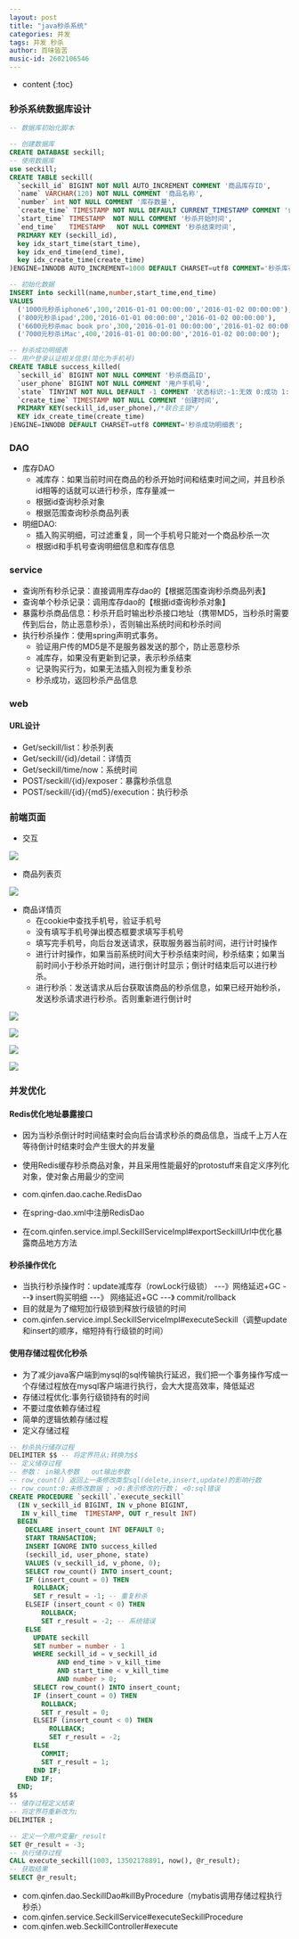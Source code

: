 ```yaml
---
layout: post
title: "java秒杀系统"
categories: 并发
tags: 并发 秒杀
author: 百味皆苦
music-id: 2602106546
---
```


* content
{:toc}
### 秒杀系统数据库设计

```sql
-- 数据库初始化脚本

-- 创建数据库
CREATE DATABASE seckill;
-- 使用数据库
use seckill;
CREATE TABLE seckill(
  `seckill_id` BIGINT NOT NUll AUTO_INCREMENT COMMENT '商品库存ID',
  `name` VARCHAR(120) NOT NULL COMMENT '商品名称',
  `number` int NOT NULL COMMENT '库存数量',
  `create_time` TIMESTAMP NOT NULL DEFAULT CURRENT_TIMESTAMP COMMENT '创建时间',
  `start_time` TIMESTAMP  NOT NULL COMMENT '秒杀开始时间',
  `end_time`   TIMESTAMP   NOT NULL COMMENT '秒杀结束时间',
  PRIMARY KEY (seckill_id),
  key idx_start_time(start_time),
  key idx_end_time(end_time),
  key idx_create_time(create_time)
)ENGINE=INNODB AUTO_INCREMENT=1000 DEFAULT CHARSET=utf8 COMMENT='秒杀库存表';

-- 初始化数据
INSERT into seckill(name,number,start_time,end_time)
VALUES
  ('1000元秒杀iphone6',100,'2016-01-01 00:00:00','2016-01-02 00:00:00'),
  ('800元秒杀ipad',200,'2016-01-01 00:00:00','2016-01-02 00:00:00'),
  ('6600元秒杀mac book pro',300,'2016-01-01 00:00:00','2016-01-02 00:00:00'),
  ('7000元秒杀iMac',400,'2016-01-01 00:00:00','2016-01-02 00:00:00');

-- 秒杀成功明细表
-- 用户登录认证相关信息(简化为手机号)
CREATE TABLE success_killed(
  `seckill_id` BIGINT NOT NULL COMMENT '秒杀商品ID',
  `user_phone` BIGINT NOT NULL COMMENT '用户手机号',
  `state` TINYINT NOT NULL DEFAULT -1 COMMENT '状态标识:-1:无效 0:成功 1:已付款 2:已发货',
  `create_time` TIMESTAMP NOT NULL COMMENT '创建时间',
  PRIMARY KEY(seckill_id,user_phone),/*联合主键*/
  KEY idx_create_time(create_time)
)ENGINE=INNODB DEFAULT CHARSET=utf8 COMMENT='秒杀成功明细表';
```



### DAO

- 库存DAO
  - 减库存：如果当前时间在商品的秒杀开始时间和结束时间之间，并且秒杀id相等的话就可以进行秒杀，库存量减一
  - 根据id查询秒杀对象
  - 根据范围查询秒杀商品列表
- 明细DAO:
  - 插入购买明细，可过滤重复，同一个手机号只能对一个商品秒杀一次
  - 根据id和手机号查询明细信息和库存信息

### service

- 查询所有秒杀记录：直接调用库存dao的【根据范围查询秒杀商品列表】
- 查询单个秒杀记录：调用库存dao的【根据id查询秒杀对象】
- 暴露秒杀商品信息：秒杀开启时输出秒杀接口地址（携带MD5，当秒杀时需要传到后台，防止恶意秒杀），否则输出系统时间和秒杀时间
- 执行秒杀操作：使用spring声明式事务。
  - 验证用户传的MD5是不是服务器发送的那个，防止恶意秒杀
  - 减库存，如果没有更新到记录，表示秒杀结束
  - 记录购买行为，如果无法插入则视为重复秒杀
  - 秒杀成功，返回秒杀产品信息

### web

#### URL设计

- Get/seckill/list：秒杀列表
- Get/seckill/{id}/detail：详情页
- Get/seckill/time/now：系统时间
- POST/seckill/{id}/exposer：暴露秒杀信息
- POST/seckill/{id}/{md5}/execution：执行秒杀

### 前端页面

- 交互

![](./image/jiaohu.png)

- 商品列表页

![](./image/list.png)

- 商品详情页
  - 在cookie中查找手机号，验证手机号
  - 没有填写手机号弹出模态框要求填写手机号
  - 填写完手机号，向后台发送请求，获取服务器当前时间，进行计时操作
  - 进行计时操作，如果当前系统时间大于秒杀结束时间，秒杀结束；如果当前时间小于秒杀开始时间，进行倒计时显示；倒计时结束后可以进行秒杀。
  - 进行秒杀：发送请求从后台获取该商品的秒杀信息，如果已经开始秒杀，发送秒杀请求进行秒杀。否则重新进行倒计时

![](./image/login.png)

![](./image/seckill.png)

![](./image/successSeckill.png)

![](./image/repeatSeckill.png)



### 并发优化

#### Redis优化地址暴露接口

- 因为当秒杀倒计时时间结束时会向后台请求秒杀的商品信息，当成千上万人在等待倒计时结束时会产生很大的并发量

- 使用Redis缓存秒杀商品对象，并且采用性能最好的protostuff来自定义序列化对象，使对象占用最少的空间
- com.qinfen.dao.cache.RedisDao
- 在spring-dao.xml中注册RedisDao
- 在com.qinfen.service.impl.SeckillServiceImpl#exportSeckillUrl中优化暴露商品地方方法

#### 秒杀操作优化

- 当执行秒杀操作时：update减库存（rowLock行级锁） ---》网络延迟+GC ---》 insert购买明细 ---》 网络延迟+GC ---》 commit/rollback
- 目的就是为了缩短加行级锁到释放行级锁的时间
- com.qinfen.service.impl.SeckillServiceImpl#executeSeckill（调整update和insert的顺序，缩短持有行级锁的时间）

#### 使用存储过程优化秒杀

- 为了减少java客户端到mysql的sql传输执行延迟，我们把一个事务操作写成一个存储过程放在mysql客户端进行执行，会大大提高效率，降低延迟
- 存储过程优化:事务行级锁持有的时间
- 不要过度依赖存储过程
- 简单的逻辑依赖存储过程
- 定义存储过程

```sql
-- 秒杀执行储存过程
DELIMITER $$ -- 将定界符从;转换为$$
-- 定义储存过程
-- 参数： in输入参数   out输出参数
-- row_count() 返回上一条修改类型sql(delete,insert,update)的影响行数
-- row_count:0:未修改数据 ; >0:表示修改的行数； <0:sql错误
CREATE PROCEDURE `seckill`.`execute_seckill`
  (IN v_seckill_id BIGINT, IN v_phone BIGINT,
   IN v_kill_time  TIMESTAMP, OUT r_result INT)
  BEGIN
    DECLARE insert_count INT DEFAULT 0;
    START TRANSACTION;
    INSERT IGNORE INTO success_killed
    (seckill_id, user_phone, state)
    VALUES (v_seckill_id, v_phone, 0);
    SELECT row_count() INTO insert_count;
    IF (insert_count = 0) THEN
      ROLLBACK;
      SET r_result = -1; -- 重复秒杀
    ELSEIF (insert_count < 0) THEN
        ROLLBACK;
        SET r_result = -2; -- 系统错误
    ELSE
      UPDATE seckill
      SET number = number - 1
      WHERE seckill_id = v_seckill_id
            AND end_time > v_kill_time
            AND start_time < v_kill_time
            AND number > 0;
      SELECT row_count() INTO insert_count;
      IF (insert_count = 0) THEN
        ROLLBACK;
        SET r_result = 0;
      ELSEIF (insert_count < 0) THEN
          ROLLBACK;
          SET r_result = -2;
      ELSE
        COMMIT;
        SET r_result = 1;
      END IF;
    END IF;
  END;
$$
-- 储存过程定义结束
-- 将定界符重新改为;
DELIMITER ;

-- 定义一个用户变量r_result
SET @r_result = -3;
-- 执行储存过程
CALL execute_seckill(1003, 13502178891, now(), @r_result);
-- 获取结果
SELECT @r_result;

```

- com.qinfen.dao.SeckillDao#killByProcedure（mybatis调用存储过程执行秒杀）
- com.qinfen.service.SeckillService#executeSeckillProcedure
- com.qinfen.web.SeckillController#execute

